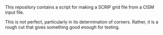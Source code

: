 This repository contains a script for making a SCRIP grid file from a CISM input
file.

This is not perfect, particularly in its determination of corners. Rather, it is
a rough cut that gives something good enough for testing.
